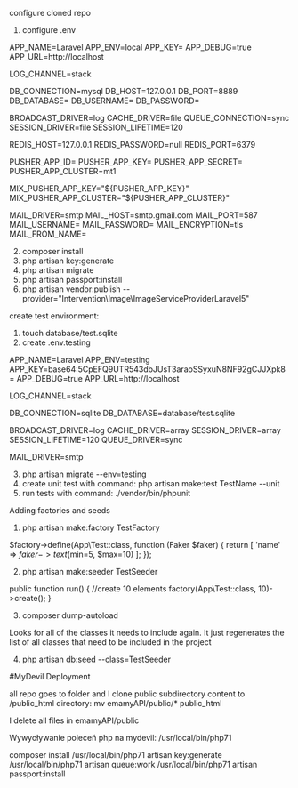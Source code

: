 configure cloned repo

1. configure .env

APP_NAME=Laravel
APP_ENV=local
APP_KEY=
APP_DEBUG=true
APP_URL=http://localhost

LOG_CHANNEL=stack

DB_CONNECTION=mysql
DB_HOST=127.0.0.1
DB_PORT=8889
DB_DATABASE=
DB_USERNAME=
DB_PASSWORD=

BROADCAST_DRIVER=log
CACHE_DRIVER=file
QUEUE_CONNECTION=sync
SESSION_DRIVER=file
SESSION_LIFETIME=120

REDIS_HOST=127.0.0.1
REDIS_PASSWORD=null
REDIS_PORT=6379

PUSHER_APP_ID=
PUSHER_APP_KEY=
PUSHER_APP_SECRET=
PUSHER_APP_CLUSTER=mt1

MIX_PUSHER_APP_KEY="${PUSHER_APP_KEY}"
MIX_PUSHER_APP_CLUSTER="${PUSHER_APP_CLUSTER}"

MAIL_DRIVER=smtp
MAIL_HOST=smtp.gmail.com
MAIL_PORT=587  
MAIL_USERNAME=
MAIL_PASSWORD=
MAIL_ENCRYPTION=tls
MAIL_FROM_NAME=

2. composer install
3. php artisan key:generate
4. php artisan migrate
5. php artisan passport:install
6. php artisan vendor:publish --provider="Intervention\Image\ImageServiceProviderLaravel5"

create test environment:

1. touch database/test.sqlite
2. create .env.testing

APP_NAME=Laravel
APP_ENV=testing
APP_KEY=base64:5CpEFQ9UTR543dbJUsT3araoSSyxuN8NF92gCJJXpk8=
APP_DEBUG=true
APP_URL=http://localhost

LOG_CHANNEL=stack

DB_CONNECTION=sqlite
DB_DATABASE=database/test.sqlite

BROADCAST_DRIVER=log
CACHE_DRIVER=array
SESSION_DRIVER=array
SESSION_LIFETIME=120
QUEUE_DRIVER=sync

MAIL_DRIVER=smtp

3. php artisan migrate --env=testing
4. create unit test with command: php artisan make:test TestName --unit
5. run tests with command: ./vendor/bin/phpunit

Adding factories and seeds

1. php artisan make:factory TestFactory

$factory->define(App\Test::class, function (Faker $faker) {
return [
'name' => $faker->text($min=5, $max=10)
];
});

2. php artisan make:seeder TestSeeder

public function run()
{
//create 10 elements
factory(App\Test::class, 10)->create();
}

3. composer dump-autoload

Looks for all of the classes it needs to include again. It just regenerates the list of all classes that need to be included in the project

4. php artisan db:seed --class=TestSeeder

#MyDevil Deployment

all repo goes to folder and I clone public subdirectory content to /public_html directory:
mv emamyAPI/public/\* public_html

I delete all files in emamyAPI/public

Wywyoływanie poleceń php na mydevil: /usr/local/bin/php71

composer install
/usr/local/bin/php71 artisan key:generate
/usr/local/bin/php71 artisan queue:work
/usr/local/bin/php71 artisan passport:install

